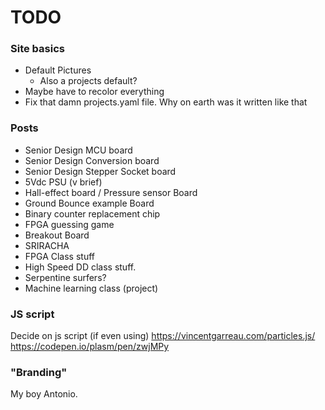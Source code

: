 
# TODO

### Site basics

- Default Pictures
  - Also a projects default?
- Maybe have to recolor everything
- Fix that damn projects.yaml file. Why on earth was it written like that

### Posts

- Senior Design MCU board
- Senior Design Conversion board
- Senior Design Stepper Socket board
- 5Vdc PSU (v brief)
- Hall-effect board / Pressure sensor Board
- Ground Bounce example Board
- Binary counter replacement chip
- FPGA guessing game
- Breakout Board
- SRIRACHA
- FPGA Class stuff
- High Speed DD class stuff.
- Serpentine surfers?
- Machine learning class (project)

### JS script

Decide on js script (if even using)
https://vincentgarreau.com/particles.js/
https://codepen.io/plasm/pen/zwjMPy

### "Branding"

My boy Antonio.
